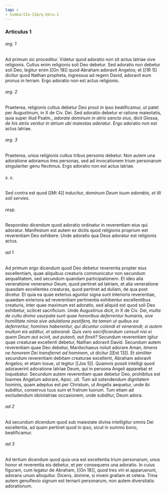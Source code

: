 ```yaml
---
tags : 
- Summa/IIa-IIæ/q.84/a.1
---
```


### Articulus 1

###### arg. 1
Ad primum sic proceditur. Videtur quod adoratio non sit actus latriae sive religionis. Cultus enim religionis soli Deo debetur. Sed adoratio non debetur soli Deo, legitur enim [[Gn 18]] quod Abraham adoravit Angelos; et [[1R 1]] dicitur quod Nathan propheta, ingressus ad regem David, adoravit eum pronus in terram. Ergo adoratio non est actus religionis.

###### arg. 2
Praeterea, religionis cultus debetur Deo prout in ipso beatificamur, ut patet per Augustinum, in X de Civ. Dei. Sed adoratio debetur ei ratione maiestatis, quia super illud Psalm., *adorate dominum in atrio sancto eius*, dicit Glossa, *de his atriis venitur in atrium ubi maiestas adoratur*. Ergo adoratio non est actus latriae.

###### arg. 3
Praeterea, unius religionis cultus tribus personis debetur. Non autem una adoratione adoramus tres personas, sed ad invocationem trium personarum singulariter genu flectimus. Ergo adoratio non est actus latriae.

###### s. c.
Sed contra est quod [[Mt 4]] inducitur, *dominum Deum tuum adorabis, et illi soli servies*.

###### resp.
Respondeo dicendum quod adoratio ordinatur in reverentiam eius qui adoratur. Manifestum est autem ex dictis quod religionis proprium est reverentiam Deo exhibere. Unde adoratio qua Deus adoratur est religionis actus.

###### ad 1
Ad primum ergo dicendum quod Deo debetur reverentia propter eius excellentiam, quae aliquibus creaturis communicatur non secundum aequalitatem, sed secundum quandam participationem. Et ideo alia veneratione veneramur Deum, quod pertinet ad latriam, et alia veneratione quasdam excellentes creaturas, quod pertinet ad duliam, de qua post dicetur. Et quia ea quae exterius aguntur signa sunt interioris reverentiae, quaedam exteriora ad reverentiam pertinentia exhibentur excellentibus creaturis, inter quae maximum est adoratio, sed aliquid est quod soli Deo exhibetur, scilicet sacrificium. Unde Augustinus dicit, in X de Civ. Dei, *multa de cultu divino usurpata sunt quae honoribus deferrentur humanis, sive humilitate nimia sive adulatione pestifera, ita tamen ut quibus ea deferrentur, homines haberentur, qui dicuntur colendi et venerandi; si autem multum eis additur, et adorandi. Quis vero sacrificandum censuit nisi ei quem Deum aut scivit, aut putavit, aut finxit?* Secundum reverentiam igitur quae creaturae excellenti debetur, Nathan adoravit David. Secundum autem reverentiam quae Deo debetur, Mardochaeus noluit adorare Aman, *timens ne honorem Dei transferret ad hominem*, ut dicitur [[Est 13]]. Et similiter secundum reverentiam debitam creaturae excellenti, Abraham adoravit Angelos; et etiam Iosue, ut legitur [[Jos 5]]. Quamvis possit intelligi quod adoraverint adoratione latriae Deum, qui in persona Angeli apparebat et loquebatur. Secundum autem reverentiam quae debetur Deo, prohibitus est Ioannes Angelum adorare, Apoc. ult. Tum ad ostendendum dignitatem hominis, quam adeptus est per Christum, ut Angelis aequetur, unde ibi subditur, conservus tuus sum et fratrum tuorum. Tum etiam ad excludendum idololatriae occasionem, unde subditur, Deum adora.

###### ad 2
Ad secundum dicendum quod sub maiestate divina intelligitur omnis Dei excellentia, ad quam pertinet quod in ipso, sicut in summo bono, beatificamur.

###### ad 3
Ad tertium dicendum quod quia una est excellentia trium personarum, unus honor et reverentia eis debetur, et per consequens una adoratio. In cuius figuram, cum legatur de Abraham, [[Gn 18]], quod tres viri ei apparuerunt, adorans unum alloquitur. Dicens, domine, si inveni gratiam et cetera. Trina autem genuflexio signum est ternarii personarum, non autem diversitatis adorationum.

